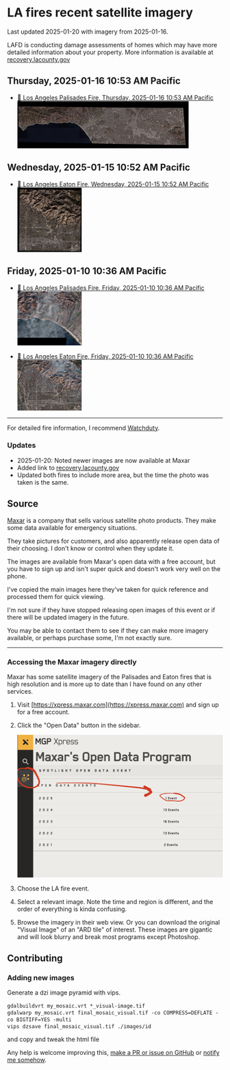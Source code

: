 # LA fires recent satellite imagery

Last updated 2025-01-20 with imagery from 2025-01-16.

LAFD is conducting damage assessments of homes which may have more detailed information about your property. More information is available at [recovery.lacounty.gov](https://recovery.lacounty.gov/)

## Thursday, 2025-01-16 10:53 AM Pacific

- <a href="images/105001004042BF00.html">
    🔎 Los Angeles Palisades Fire, Thursday, 2025-01-16 10:53 AM Pacific<br>
    <img src="images/105001004042BF00-preview.jpeg" width="400">
</a>

## Wednesday, 2025-01-15 10:52 AM Pacific

- <a href="images/10400100A26E9900.html">
    🔎 Los Angeles Eaton Fire, Wednesday, 2025-01-15 10:52 AM Pacific<br>
    <img src="images/10400100A26E9900-preview.jpeg" width="150">
</a>

## Friday, 2025-01-10 10:36 AM Pacific

- <a href="images/1050010040277500.html">
    🔎 Los Angeles Palisades Fire,  Friday, 2025-01-10 10:36 AM Pacific<br>
    <img src="images/1050010040277500-preview.jpeg" width="150">
</a>

- <a href="images/1050010040277300.html">
    🔎 Los Angeles Eaton Fire,  Friday, 2025-01-10 10:36 AM Pacific<br>
    <img src="images/1050010040277300-preview.jpeg" width="150">
</a>

---

For detailed fire information, I recommend [Watchduty](https://app.watchduty.org/).


### Updates

- 2025-01-20: Noted newer images are now available at Maxar
- Added link to [recovery.lacounty.gov](https://recovery.lacounty.gov/)
- Updated both fires to include more area, but the time the photo was taken is the same.

## Source

[Maxar](https://maxar.com/) is a company that sells various satellite photo products. They make some data available for emergency situations.

They take pictures for customers, and also apparently release open data of their choosing. I don't know or control when they update it.

The images are available from Maxar's open data with a free account, but you have to sign up and isn't super quick and doesn't work very well on the phone.

I've copied the main images here they've taken for quick reference and processed them for quick viewing.

I'm not sure if they have stopped releasing open images of this event or if there will be updated imagery in the future.

You may be able to contact them to see if they can make more imagery available, or perhaps purchase some, I'm not exactly sure.

---

### Accessing the Maxar imagery directly

Maxar has some satellite imagery of the Palisades and Eaton fires that is high resolution and is more up to date than I have found on any other services.

1. Visit [https://xpress.maxar.com](https://xpress.maxar.com) and sign up for a free account.

2. Click the "Open Data" button in the sidebar.

   ![Maxar Open Data](maxarhelp.png)

3. Choose the LA fire event.

4. Select a relevant image. Note the time and region is different, and the order of everything is kinda confusing.

5. Browse the imagery in their web view. Or you can download the original "Visual Image" of an "ARD tile" of interest. These images are gigantic and will look blurry and break most programs except Photoshop.

## Contributing
### Adding new images

Generate a dzi image pyramid with vips.

```
gdalbuildvrt my_mosaic.vrt *_visual-image.tif
gdalwarp my_mosaic.vrt final_mosaic_visual.tif -co COMPRESS=DEFLATE -co BIGTIFF=YES -multi
vips dzsave final_mosaic_visual.tif ./images/id
```

and copy and tweak the html file

Any help is welcome improving this, [make a PR or issue on GitHub](https://github.com/wilg/la-fire-maps) or [notify me somehow](http://wilgieseler.com).
